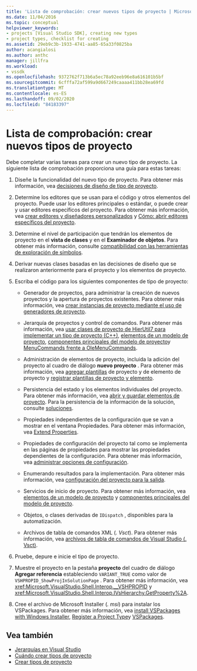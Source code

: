 ```yaml
---
title: 'Lista de comprobación: crear nuevos tipos de proyecto | Microsoft Docs'
ms.date: 11/04/2016
ms.topic: conceptual
helpviewer_keywords:
- projects [Visual Studio SDK], creating new types
- project types, checklist for creating
ms.assetid: 29eb9c3b-1933-4741-aa85-65a33f0825ba
author: acangialosi
ms.author: anthc
manager: jillfra
ms.workload:
- vssdk
ms.openlocfilehash: 9372762f713b6a5ec78a92eeb96e8a616101b5bf
ms.sourcegitcommit: 6cfffa72af599a9d667249caaaa411bb28ea69fd
ms.translationtype: MT
ms.contentlocale: es-ES
ms.lasthandoff: 09/02/2020
ms.locfileid: "84183397"
---
```

# <a name="checklist-create-new-project-types"></a>Lista de comprobación: crear nuevos tipos de proyecto
Debe completar varias tareas para crear un nuevo tipo de proyecto. La siguiente lista de comprobación proporciona una guía para estas tareas:

1. Diseñe la funcionalidad del nuevo tipo de proyecto. Para obtener más información, vea [decisiones de diseño de tipo de proyecto](../../extensibility/internals/project-type-design-decisions.md).

2. Determine los editores que se usan para el código y otros elementos del proyecto. Puede usar los editores principales o estándar, o puede crear y usar editores específicos del proyecto. Para obtener más información, vea [crear editores y diseñadores personalizados](../../extensibility/creating-custom-editors-and-designers.md) y [Cómo: abrir editores específicos del proyecto](../../extensibility/how-to-open-project-specific-editors.md).

3. Determine el nivel de participación que tendrán los elementos de proyecto en el **vista de clases** y en el **Examinador de objetos**. Para obtener más información, consulte [compatibilidad con las herramientas de exploración de símbolos](../../extensibility/internals/supporting-symbol-browsing-tools.md).

4. Derivar nuevas clases basadas en las decisiones de diseño que se realizaron anteriormente para el proyecto y los elementos de proyecto.

5. Escriba el código para los siguientes componentes de tipo de proyecto:

    - Generador de proyectos, para administrar la creación de nuevos proyectos y la apertura de proyectos existentes. Para obtener más información, vea [crear instancias de proyecto mediante el uso de generadores de proyecto](../../extensibility/internals/creating-project-instances-by-using-project-factories.md).

    - Jerarquía de proyectos y control de comandos. Para obtener más información, vea [usar clases de proyecto de HierUtil7 para implementar un tipo de proyecto (C++)](https://msdn.microsoft.com/library/a5c16a09-94a2-46ef-87b5-35b815e2f346), [elementos de un modelo de proyecto](../../extensibility/internals/elements-of-a-project-model.md), [componentes principales del modelo de proyecto](../../extensibility/internals/project-model-core-components.md)y [MenuCommands frente a OleMenuCommands](/visualstudio/misc/menucommands-vs-olemenucommands?view=vs-2015).

    - Administración de elementos de proyecto, incluida la adición del proyecto al cuadro de diálogo **nuevo proyecto** . Para obtener más información, vea [agregar plantillas](../../extensibility/internals/adding-project-and-project-item-templates.md) de proyecto y de elemento de proyecto y [registrar plantillas de proyecto y elemento](../../extensibility/internals/registering-project-and-item-templates.md).

    - Persistencia del estado y los elementos individuales del proyecto. Para obtener más información, vea [abrir y guardar elementos de proyecto](../../extensibility/internals/opening-and-saving-project-items.md). Para la persistencia de la información de la solución, consulte [soluciones](../../extensibility/internals/solutions-overview.md).

    - Propiedades independientes de la configuración que se van a mostrar en el ventana Propiedades. Para obtener más información, vea [Extend Properties](../../extensibility/internals/extending-properties.md).

    - Propiedades de configuración del proyecto tal como se implementa en las páginas de propiedades para mostrar las propiedades dependientes de la configuración. Para obtener más información, vea [administrar opciones de configuración](../../extensibility/internals/managing-configuration-options.md).

    - Enumerando resultados para la implementación. Para obtener más información, vea [configuración del proyecto para la salida](../../extensibility/internals/project-configuration-for-output.md).

    - Servicios de inicio de proyecto. Para obtener más información, vea [elementos de un modelo de proyecto](../../extensibility/internals/elements-of-a-project-model.md) y [componentes principales del modelo de proyecto](../../extensibility/internals/project-model-core-components.md).

    - Objetos, o clases derivadas de `IDispatch` , disponibles para la automatización.

    - Archivos de tabla de comandos XML (*. Vsct*). Para obtener más información, vea [archivos de tabla de comandos de Visual Studio (. Vsct)](../../extensibility/internals/visual-studio-command-table-dot-vsct-files.md).

6. Pruebe, depure e inicie el tipo de proyecto.

7. Muestre el proyecto en la pestaña **proyecto** del cuadro de diálogo **Agregar referencia** estableciendo `VARIANT_TRUE` como valor de `VSHPROPID_ShowProjInSolutionPage` . Para obtener más información, vea <xref:Microsoft.VisualStudio.Shell.Interop.__VSHPROPID> y <xref:Microsoft.VisualStudio.Shell.Interop.IVsHierarchy.GetProperty%2A>.

8. Cree el archivo de Microsoft Installer (*. msi*) para instalar los VSPackages. Para obtener más información, vea [install VSPackages with Windows Installer](../../extensibility/internals/installing-vspackages-with-windows-installer.md), [Register a Project Type](../../extensibility/internals/registering-a-project-type.md)y [VSPackages](../../extensibility/internals/vspackages.md).

## <a name="see-also"></a>Vea también
- [Jerarquías en Visual Studio](../../extensibility/internals/hierarchies-in-visual-studio.md)
- [Cuándo crear tipos de proyecto](../../extensibility/internals/when-to-create-project-types.md)
- [Crear tipos de proyecto](../../extensibility/internals/creating-project-types.md)

